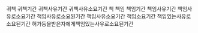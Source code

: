 귀책
귀책기간
귀책사유기간
귀책사유소요기간
책
책임
책임기간
책임사유기간
책임사유로소요기간
책임사유로소요된기간
책임사유소요기간
책임소요기간
책임있는사유로소요된기간
허가등을받은자에게책임있는사유로소요된기간

